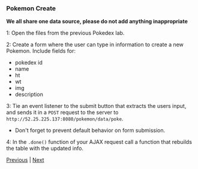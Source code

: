 ### Pokemon Create  

**We all share one data source, please do not add anything inappropriate**  

1: Open the files from the previous Pokedex lab.  

2: Create a form where the user can type in information to create a new Pokemon. Include fields for:
* pokedex id
* name
* ht
* wt
* img
* description

3: Tie an event listener to the submit button that extracts the users input, and sends it in a `POST` request to the server to `http://52.25.225.137:8080/pokemon/data/poke`.  

* Don't forget to prevent default behavior on form submission.  

4: In the `.done()` function of your AJAX request call a function that rebuilds the table with the updated info.  

[Previous](ajax_delete.md) | [Next](pokemonDelete.md)
